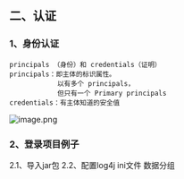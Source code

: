 ## 二、认证
### 1、身份认证
    principals （身份）和 credentials（证明）
    principals：即主体的标识属性。  
                以有多个 principals，
                但只有一个 Primary principals
    credentials：有主体知道的安全值
![image.png](https://i.loli.net/2019/10/29/zlrij9I1XtySpU7.png)
### 2、登录项目例子
2.1、导入jar包
2.2、配置log4j
ini文件 数据分组